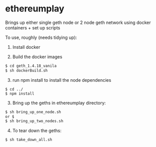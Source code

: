 # ethereumplay

Brings up either single geth node or 2 node geth network using docker containers + set up scripts

To use, roughly (needs tidying up): 

1) Install docker

2) Build the docker images 

```bash
$ cd geth_1.4.18_vanila
$ sh dockerBuild.sh


```


3) run npm install to install the node dependencies

```
$ cd ../
$ npm install
```


3) Bring up the geths in ethereumplay directory:

```bash
$ sh bring_up_one_node.sh
or $
$ sh bring_up_two_nodes.sh

```

4) To tear down the geths:

```bash
$ sh take_down_all.sh
```
